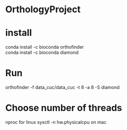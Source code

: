 # OrthologyProject


# install

conda install -c bioconda orthofinder  
conda install -c bioconda diamond

# Run

orthofinder -f data_cuc/data_cuc  -t 8 -a 8 -S diamond


# Choose number of threads
nproc for linux
sysctl -n hw.physicalcpu on mac